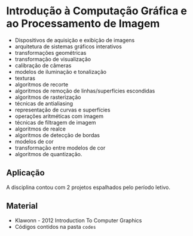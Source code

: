 # Introdução à Computação Gráfica e ao Processamento de Imagem

* Dispositivos de aquisição e exibição de imagens
* arquitetura de sistemas gráficos interativos
* transformações geométricas
* transformação de visualização
* calibração de câmeras
* modelos de iluminação e tonalização
* texturas
* algoritmos de recorte
* algoritmos de remoção de linhas/superfícies escondidas
* algoritmos de rasterização
* técnicas de antialiasing
* representação de curvas e superfícies
* operações aritméticas com imagem
* técnicas de filtragem de imagem
* algoritmos de realce
* algoritmos de detecção de bordas
* modelos de cor
* transformação entre modelos de cor
* algoritmos de quantização.
## Aplicação

A disciplina contou com 2 projetos espalhados pelo período letivo.

## Material

 * Klawonn - 2012 Introduction To Computer Graphics
 * Códigos contidos na pasta `codes`